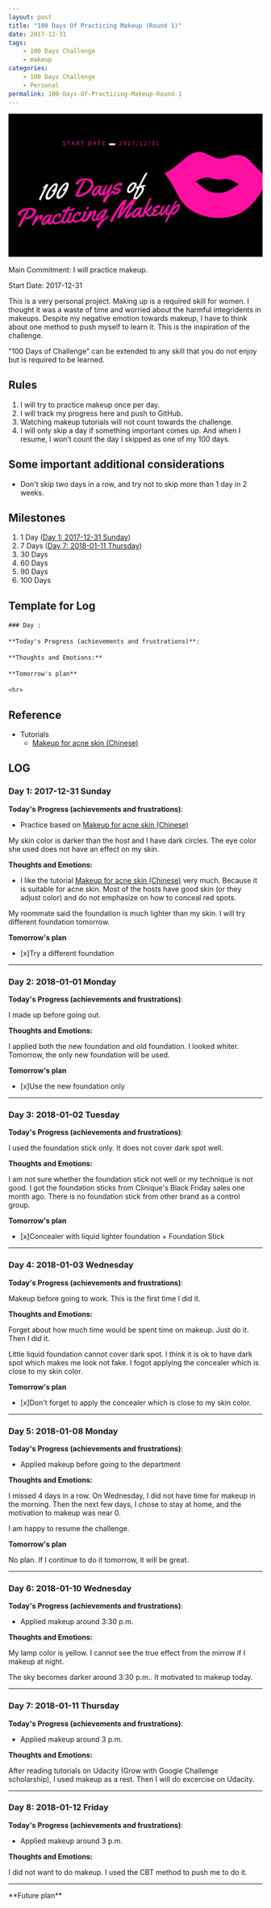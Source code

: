 ```yaml
---
layout: post
title: "100 Days Of Practicing Makeup (Round 1)"
date: 2017-12-31
tags:
	- 100 Days Challenge
	- makeup
categories:
	- 100 Days Challenge
	- Personal
permalink: 100-Days-Of-Practicing-Makeup-Round-1
---
```


<img src = "/img/100-Days-of-Practicing-Makeup-Banner.png" style="border:0" >


Main Commitment: I will practice makeup.

Start Date: 2017-12-31


<!-- more -->

This is a very personal project. Making up is a required skill for women. I thought it was a waste of time and worried about the harmful integridents in makeups. Despite my negative emotion towards makeup, I have to think about one method to push myself to learn it. This is the inspiration of the challenge.

"100 Days of Challenge" can be extended to any skill that you do not enjoy but is required to be learned.

## Rules
1. I will try to practice makeup once per day.
2. I will track my progress here and push to GitHub.
3. Watching makeup tutorials will not count towards the challenge.
5. I will only skip a day if something important comes up. And when I resume, I won’t count the day I skipped as one of my 100 days.

## Some important additional considerations

* Don't skip two days in a row, and try not to skip more than 1 day in 2 weeks.

## Milestones

1. 1 Day ([Day 1: 2017-12-31 Sunday](#Day-1-2017-12-31-Sunday))
2. 7 Days ([Day 7: 2018-01-11 Thursday](#Day-7-2018-01-11-Thursday))
3. 30 Days
4. 60 Days
5. 90 Days
6. 100 Days

## Template for Log

```
### Day :

**Today's Progress (achievements and frustrations)**:

**Thoughts and Emotions:**

**Tomorrow's plan**

<hr>
```

## Reference

* Tutorials
	* [Makeup for acne skin (Chinese)](https://www.bilibili.com/video/av11757660/)

## LOG
### Day 1: 2017-12-31 Sunday

**Today's Progress (achievements and frustrations)**:

* Practice based on [Makeup for acne skin (Chinese)](https://www.bilibili.com/video/av11757660/)

My skin color is darker than the host and I have dark circles. The eye color she used does not have an effect on my skin.

**Thoughts and Emotions:**

* I like the tutorial [Makeup for acne skin (Chinese)](https://www.bilibili.com/video/av11757660/) very much. Because it is suitable for acne skin. Most of the hosts have good skin (or they adjust color) and do not emphasize on how to conceal red spots.

My roommate said the foundation is much lighter than my skin. I will try different foundation tomorrow.

**Tomorrow's plan**

* [x]Try a different foundation

<hr>

### Day 2: 2018-01-01 Monday

**Today's Progress (achievements and frustrations)**:

I made up before going out.

**Thoughts and Emotions:**

I applied both the new foundation and old foundation. I looked whiter. Tomorrow, the only new foundation will be used.

**Tomorrow's plan**

* [x]Use the new foundation only

<hr>

### Day 3: 2018-01-02 Tuesday

**Today's Progress (achievements and frustrations)**:

I used the foundation stick only. It does not cover dark spot well.

**Thoughts and Emotions:**

I am not sure whether the foundation stick not well or my technique is not good. I got the foundation sticks from Clinique's Black Friday sales one month ago. There is no foundation stick from other brand as a control group.

**Tomorrow's plan**

* [x]Concealer with liquid lighter foundation + Foundation Stick

<hr>


### Day 4: 2018-01-03 Wednesday

**Today's Progress (achievements and frustrations)**:

Makeup before going to work. This is the first time I did it.

**Thoughts and Emotions:**

Forget about how much time would be spent time on makeup. Just do it. Then I did it.

Little liquid foundation cannot cover dark spot. I think it is ok to have dark spot which makes me look not fake. I fogot applying the concealer which is close to my skin color.

**Tomorrow's plan**

* [x]Don't forget to apply the concealer which is close to my skin color.

<hr>

### Day 5: 2018-01-08 Monday

**Today's Progress (achievements and frustrations)**:

* Applied makeup before going to the department

**Thoughts and Emotions:**

I missed 4 days in a row. On Wednesday, I did not have time for makeup in the morning. Then the next few days, I chose to stay at home, and the motivation to makeup was near 0.

I am happy to resume the challenge.

**Tomorrow's plan**

No plan. If I continue to do it tomorrow, it will be great.

<hr>

### Day 6: 2018-01-10 Wednesday

**Today's Progress (achievements and frustrations)**:

* Applied makeup around 3:30 p.m.

**Thoughts and Emotions:**

My lamp color is yellow. I cannot see the true effect from the mirrow if I makeup at night.

The sky becomes darker around 3:30 p.m.. It motivated to makeup today.

<hr>

### Day 7: 2018-01-11 Thursday

**Today's Progress (achievements and frustrations)**:

* Applied makeup around 3 p.m.

**Thoughts and Emotions:**

After reading tutorials on Udacity (Grow with Google Challenge scholarship), I used makeup as a rest. Then I will do excercise on Udacity.

<hr>

### Day 8: 2018-01-12 Friday

**Today's Progress (achievements and frustrations)**:

* Applied makeup around 3 p.m.

**Thoughts and Emotions:**

I did not want to do makeup. I used the CBT method to push me to do it.

<hr>
**Future plan**
